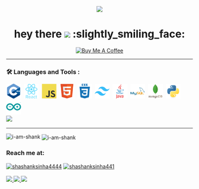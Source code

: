 <div id="header", align="center">
  <img src = "https://media.giphy.com/media/M9gbBd9nbDrOTu1Mqx/giphy.gif" width="100">
</div>

<h1 align="center">hey there <img src="https://media.giphy.com/media/hvRJCLFzcasrR4ia7z/giphy.gif" width="40"> :slightly_smiling_face: </h1>

<p align="center">
<a href="https://www.buymeacoffee.com/zed0" target="_blank"><img src="https://cdn.buymeacoffee.com/buttons/default-orange.png" alt="Buy Me A Coffee" height="41" width="174"></a>
</p>

---

### :hammer_and_wrench: Languages and Tools :
<div>
  <img src="https://github.com/devicons/devicon/blob/master/icons/cplusplus/cplusplus-original.svg" alt="C++" width="40" height="40"/>&nbsp;
  <img src="https://github.com/devicons/devicon/blob/master/icons/react/react-original-wordmark.svg" alt="React JS" width="40" height="40"/>&nbsp;
  <img src="https://github.com/devicons/devicon/blob/master/icons/javascript/javascript-original.svg" alt="JavaScript" width="40" height="40"/>&nbsp;
  <img src="https://github.com/devicons/devicon/blob/master/icons/html5/html5-original.svg" alt="HTML" width="40" height="40"/>&nbsp;
  <img src="https://github.com/devicons/devicon/blob/master/icons/css3/css3-plain-wordmark.svg" alt="CSS" width="40" height="40"/>&nbsp;
  <img src="https://github.com/devicons/devicon/blob/master/icons/tailwindcss/tailwindcss-plain.svg" alt="TailwindCSS" width="40" height="40"/>&nbsp;
  <img src="https://github.com/devicons/devicon/blob/master/icons/java/java-original-wordmark.svg" alt="Java" width="40" height="40"/>&nbsp;
  <img src="https://github.com/devicons/devicon/blob/master/icons/mysql/mysql-original-wordmark.svg" alt="MySQL" width="40" height="40"/>&nbsp;
  <img src="https://github.com/devicons/devicon/blob/master/icons/mongodb/mongodb-original-wordmark.svg" alt="MongoDB" width="40" height="40"/>&nbsp;
  <img src="https://github.com/devicons/devicon/blob/master/icons/python/python-original.svg" alt="Python" width="40" height="40"/>&nbsp;
  <img src="https://github.com/devicons/devicon/blob/master/icons/arduino/arduino-original.svg" alt="Arduino" width="40" height="40"/>
</div>

<img height="160em" src="https://github-readme-stats.vercel.app/api/top-langs/?username=i-am-shank&layout=compact&theme=radical">

---

<p><img align="left" src="https://github-readme-stats.vercel.app/api/top-langs?username=i-am-shank&show_icons=true&locale=en&layout=compact" alt="i-am-shank" /></p>

<p>&nbsp;<img align="center" src="https://github-readme-stats.vercel.app/api?username=i-am-shank&show_icons=true&locale=en" alt="i-am-shank" /></p>

<h3 align="left">Reach me at:</h3>
<p align="left">
<a href="https://www.linkedin.com/in/shashanksinha4444/" target="blank"><img align="center" src="https://raw.githubusercontent.com/rahuldkjain/github-profile-readme-generator/master/src/images/icons/Social/linked-in-alt.svg" alt="shashanksinha4444" height="20" width="27" /></a>
<a href="https://www.hackerrank.com/shashanksinha441" target="blank"><img align="center" src="https://github.com/rahuldkjain/github-profile-readme-generator/blob/master/src/images/icons/Social/hackerrank.svg" alt="shashanksinha441" height="40" width="60" /></a> <br><br>
<!--  Adding logo with profile-ratings & links :  -->
<a href="https://leetcode.com/i_m_shank/"> <img src="https://cp-logo.vercel.app/leetcode/i_m_shank?logo=true"> </a>
<a href="https://codeforces.com/profile/i_am_shank"> <img src="https://cp-logo.vercel.app/codeforces/i_am_shank?logo=true"> </a>
<a href="https://www.codechef.com/users/i_am_shank"> <img src="https://cp-logo.vercel.app/codechef/i_am_shank?logo=true"> </a>
</p>
